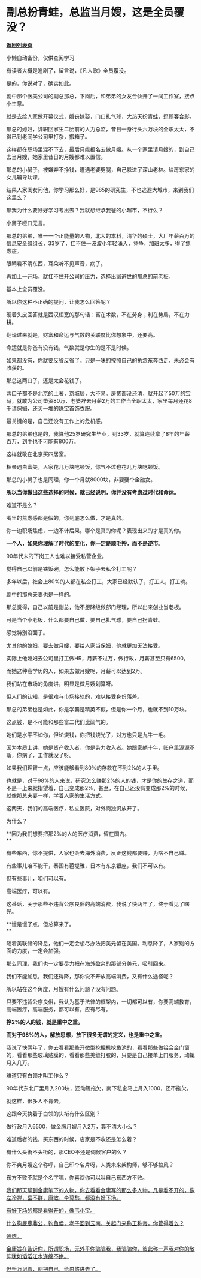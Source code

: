 # 副总扮青蛙，总监当月嫂，这是全员覆没？

[**返回列表页**](/gzh/记忆承载3)

小懒自动备份，仅供查阅学习

有读者大概是追剧了，留言说，《凡人歌》全员覆没。

是的，你说对了，确实如此。

剧中那个医美公司的副总那总，下岗后，和弟弟的女友合伙开了一间工作室，接点小生意。

就是去给人家做开幕仪式，婚丧嫁娶，门口扎气球，大热天扮青蛙，逗顾客合影。  

那总的媳妇，辞职回家生二胎前的人力总监，昔日一身行头六万块的全职太太，不得已到老同学公司里打杂，搬箱子。  

这样都在职场里混不下去，最后只能报名去做月嫂。从一个家里请月嫂的，到自己去当月嫂，她家里昔日的月嫂都难以置信。

那总的小舅子，被嫌弃不挣钱，遭遇老婆劈腿，自己躲进了深山老林。给房东家的女儿辅导功课。

结果人家闺女问他，你学习那么好，是985的研究生，不也逃避大城市，来到我们这里么？

那我为什么要好好学习考出去？我就想继承我爸的小超市，不行么？

小舅子哑口无言。  

那总的弟弟，唯一一个正能量的人物，北大的本科，清华的硕士，大厂年薪百万的信息安全组组长，33岁了，扛不住一波波小年轻涌入，竞争，加班太多，得了焦虑症。  

眼睛看不清东西，耳朵听不见声音，病了。  

再加上一开场，就扛不住开公司的压力，选择出家避世的那总的前老板。  

基本上全员覆没。  

所以你这种不正确的提问，让我怎么回答呢？  

硬着头皮回答就是西汉桓宽的那句话：富在术数，不在劳身；利在势局，不在力耕。  

翻译过来就是，财富和命运与气数的关联度比你想象中，还要高。

命运就是你爸有没有钱，气数就是你生的是不是时候。  

如果都没有，你就要反省反省了。只是一味的按照自己的执念东奔西走，未必会有收获的。

那总这两口子，还是太会花钱了。  

两口子都不是北京的土著，京城居，大不易。房贷都没还清，就开起了50万的宝马，就敢为公司垫资80万，老婆辞去月薪2万的工作当全职太太，家里每月还花8千请保姆，还买一堆的珠宝首饰衣服。

最关键的是，自己还没有工作上的危机感。  

那总的弟弟也是的，我算他25岁研究生毕业，到33岁，就算连续拿了8年的年薪百万，到手也不可能有800万。  

这样就敢在北京买四居室。  

相亲遇白富美，人家花几万块吃顿饭，你气不过也花几万块吃顿饭。  

那总的小舅子也是同理，你一个月就8000块，非要娶个金融女。  

 **所以当你做出这些选择的时候，就已经说明，你并没有考虑过时代和命运。**

难道不是么？  

嘴里的焦虑感都是假的，你到底怎么做，才是真的。  

你一边职场焦虑，一边不计后果。哪个是真的你呢？表现出来的才是真的你。

 **一个人，如果你理解了时代的变化，你一定是顺毛捋，而不是逆市。**

90年代末的下岗工人也难以接受私营企业。  

觉得自己以前是铁饭碗，怎么能放下架子去私企打工呢？  

多年以后，社会上80%的人都在私企打工，大家已经默认了，打工人，打工魂。  

剧中的那总夫妻也是一样的。  

那总觉得，自己以前是副总，他不想降级做部门经理，所以出来创业当老板。

可是当个小老板，什么都要自己做，要自己扎气球，要自己扮青蛙。  

感觉特别没面子。  

尤其他的媳妇，要去做月嫂，要给人家当保姆，他就更加无法接受。  

实际上他媳妇去公司里打工做HR，月薪不过万，做行政，月薪甚至只有6500。  

而她这种高学历的人，如果去做月嫂呢，月薪可以达到2万。

我们站在市场的角度讲，明显是做月嫂划算呀。  

但人们的认知，是很难与市场接轨的，难以接受身份落差。  

那总的弟弟也是如此，你是学霸是精英不假，但是你一个月，也就不到10万块。  

这点钱，是不可能和那些富二代们比阔气的。  

她们是水平不如你，但论烧钱，你把钱烧光了，对方也只是九牛一毛。

因为本质上讲，她是资产收入者，你是劳力收入者。她跟家躺十年，账户里源源不断，你病了，工作就没了呀。  

如果我们理智一点，应该能够看到80%的存款在不到2%的人手里。  

也就是，对于98%的人来说，研究怎么赚那2%的人的钱，才是你的生存之道，而不是一上来就指望着，自己变成那2%，甚至，在自己还没有变成那2%的时候，就像那总夫妻一样，学着人家的生活方式。

这两天，我们的高端医疗，私立医院，对外商独资放开了。  

为什么？  

 **因为我们想要把那2%的人的医疗消费，留在国内。  
**

有些东西，你不提供，人家也会去海外消费，反正这钱都要赚，为啥不自己赚。  

有些事儿咱不能干，泰国有芭堤雅，日本有东京银座，我们不可以有。

但有些事儿，咱们可以有。

高端医疗，可以有。

这番话，关于那些不违背公序良俗的高端消费，我说了快两年了，终于看见了曙光。  

 **慢是慢了点，但总算来了。  
**

随着美联储的降息，他们一定会想尽办法把美元留在美国。利息降了，人家别的方面的力度，一定会加强。

那么同理，我们也一定要尽力把在海外盈余的那部分美元，吸引回来。

我们不能加息，我们还得降，那你说不开放高端消费，又有什么途径呢？  

所以站在这个角度，月嫂有什么问题？没有问题。  

只要不违背公序良俗，我认为基于法律的框架内，一切都可以有，你要高端教育，高端医疗，高端服务，都可以有，应有尽有。

 **挣2%的人的钱，就是重中之重。**

 **而对于98%的人，解放思想，放下很多无谓的定义，也是重中之重。**  

我说了快两年了，你去看看那些开微型挖掘机挖鱼池的，看看那些做铝合金门窗的，看看那些玻璃贴膜的，看看那些美缝打胶的，只要是自己接单上门服务，动辄月入几万。

难道只有白领才叫工作么？  

90年代东北厂里月入200块，还动辄拖欠，南下私企马上月入1000，还不拖欠。  

就这样，很多人不肯去。  

这跟今天执着于白领的头衔有什么区别？

做行政月入6500，做金牌月嫂月入2万，算不清大小么？

难道后者的钱，买东西的时候，店家是不收还是怎么着？

有什么头衔不头衔的，那CEO不还是伺候客户的么？  

你不爽月嫂这个称呼，自己印个名片呀，人类未来架构师，够不够拉风？  

东方不败不就是个名字嘛，你喜欢你可以叫自己东西方不败。  

[我们那天聊到金庸笔下的人物，你去看看金庸写的那么多人物，凡是看不开的，像左冷禅，岳不群，康敏，李莫愁，都没有好下场。  
](http://mp.weixin.qq.com/s?__biz=Mzg4MTg2MzU3Mg==&mid=2247484421&idx=1&sn=d40fcf24bb6af0fc107d2721d14a1438&chksm=cf5e3afef829b3e8e834020f556e6da9f726d62b3af7fd7c876be560d870b6a32eceff01fd27&scene=21#wechat_redirect)

[有好下场的都是看得开的，像韦小宝。  
](http://mp.weixin.qq.com/s?__biz=Mzg4MTg2MzU3Mg==&mid=2247484421&idx=1&sn=d40fcf24bb6af0fc107d2721d14a1438&chksm=cf5e3afef829b3e8e834020f556e6da9f726d62b3af7fd7c876be560d870b6a32eceff01fd27&scene=21#wechat_redirect)

[什么狗屁鹿鼎公，钓鱼侯，老子回到云南，关起门来称王称帝，你管得着么？  
](http://mp.weixin.qq.com/s?__biz=Mzg4MTg2MzU3Mg==&mid=2247484421&idx=1&sn=d40fcf24bb6af0fc107d2721d14a1438&chksm=cf5e3afef829b3e8e834020f556e6da9f726d62b3af7fd7c876be560d870b6a32eceff01fd27&scene=21#wechat_redirect)

[通透。  
](http://mp.weixin.qq.com/s?__biz=Mzg4MTg2MzU3Mg==&mid=2247484421&idx=1&sn=d40fcf24bb6af0fc107d2721d14a1438&chksm=cf5e3afef829b3e8e834020f556e6da9f726d62b3af7fd7c876be560d870b6a32eceff01fd27&scene=21#wechat_redirect)

[金庸旨在告诉你，所谓职场，无外乎你骗骗我，我骗骗你，彼此称一声我对你的敬仰犹如滔滔江水连绵不绝。](http://mp.weixin.qq.com/s?__biz=Mzg4MTg2MzU3Mg==&mid=2247484421&idx=1&sn=d40fcf24bb6af0fc107d2721d14a1438&chksm=cf5e3afef829b3e8e834020f556e6da9f726d62b3af7fd7c876be560d870b6a32eceff01fd27&scene=21#wechat_redirect)

[但千万记着，别把自己，给忽悠进去了。](http://mp.weixin.qq.com/s?__biz=Mzg4MTg2MzU3Mg==&mid=2247484421&idx=1&sn=d40fcf24bb6af0fc107d2721d14a1438&chksm=cf5e3afef829b3e8e834020f556e6da9f726d62b3af7fd7c876be560d870b6a32eceff01fd27&scene=21#wechat_redirect)

